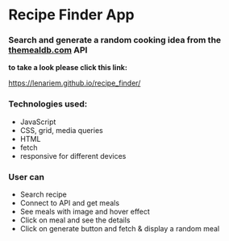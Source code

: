 # Recipe Finder App

### Search and generate a random cooking idea from the [themealdb.com](www.themealdb.com) API

**to take a look please click this link:** 

https://lenariem.github.io/recipe_finder/

### Technologies used: 
* JavaScript
* CSS, grid, media queries
* HTML
* fetch
* responsive for different devices

### User can
- Search recipe
- Connect to API and get meals
- See meals with image and hover effect
- Click on meal and see the details
- Click on generate button and fetch & display a random meal
